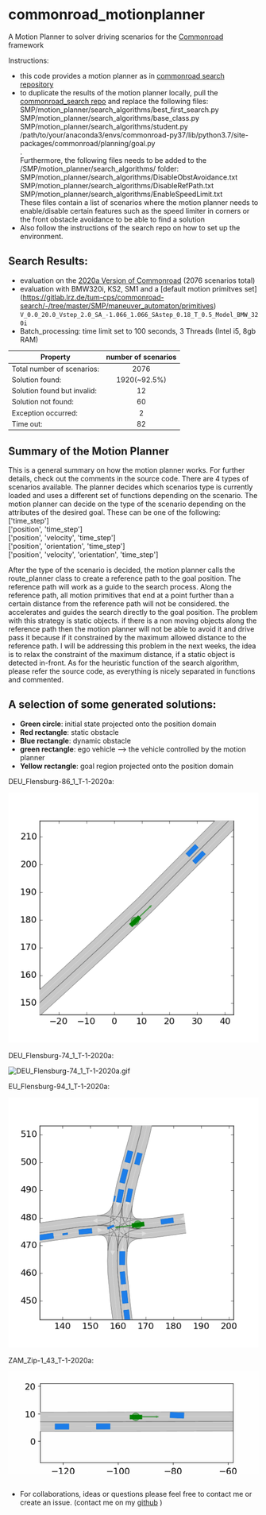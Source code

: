 
# commonroad_motionplanner
A Motion Planner to solver driving scenarios for the [Commonroad](https://commonroad.in.tum.de/)  framework  

Instructions: 
- this code provides a motion planner as in  [commonroad search repository](https://gitlab.lrz.de/tum-cps/commonroad-search/) 
- to duplicate the results of the motion planner locally, pull the [commonroad_search repo](https://gitlab.lrz.de/tum-cps/commonroad-search/) and replace the  following files:
SMP/motion_planner/search_algorithms/best_first_search.py  
SMP/motion_planner/search_algorithms/base_class.py  
SMP/motion_planner/search_algorithms/student.py  
/path/to/your/anaconda3/envs/commonroad-py37/lib/python3.7/site-packages/commonroad/planning/goal.py  
.  
Furthermore, the following files needs to be added to the /SMP/motion_planner/search_algorithms/ folder:  
SMP/motion_planner/search_algorithms/DisableObstAvoidance.txt  
SMP/motion_planner/search_algorithms/DisableRefPath.txt  
SMP/motion_planner/search_algorithms/EnableSpeedLimit.txt  
These files contain a list of scenarios where the motion planner needs to enable/disable certain features such as the speed limiter in corners or the front obstacle avoidance to be able to find a solution  
- Also follow the instructions of the search repo on how to set up the environment. 


## Search Results:
- evaluation on the [2020a Version of Commonroad](https://gitlab.lrz.de/tum-cps/commonroad-scenarios) (2076 scenarios total)
- evaluation with BMW320i, KS2, SM1 and a [default motion primitves set] (https://gitlab.lrz.de/tum-cps/commonroad-search/-/tree/master/SMP/maneuver_automaton/primitives) ```V_0.0_20.0_Vstep_2.0_SA_-1.066_1.066_SAstep_0.18_T_0.5_Model_BMW_320i```
- Batch_processing: time limit set to 100 seconds, 3 Threads (Intel i5, 8gb RAM)

|Property  |    number of scenarios|
| ------------- |:-------------:|
|Total number of scenarios:  	  |      2076|
|Solution found:               	|      1920(~92.5%)|
|Solution found but invalid:   	|        12|
|Solution not found:           	|        60|
|Exception occurred:            |         2|
|Time out:                     	|        82|


## Summary of the Motion Planner 

This is a general summary on how the motion planner works. For further details, check out the comments in the source code. 
There are 4 types of scenarios available. The planner decides which scenarios type is currently loaded and uses a different set of functions depending on the scenario. 
The motion planner can decide on the type of the scenario depending on the attributes of the desired goal. These can be one of the following:  
['time_step']  
['position', 'time_step']  
['position', 'velocity', 'time_step']  
['position', 'orientation', 'time_step']  
['position', 'velocity', 'orientation', 'time_step']  

After the type of the scenario is decided, the motion planner calls the route_planner class to create a reference path to the goal position. The reference path will work as a guide to the search process. Along the reference path, all motion primitives that end at a point further than a certain distance from the reference path will not be considered. the accelerates and guides the search directly to the goal position. The problem with this strategy is static objects. if there is a non moving objects along the reference path then the motion planner will not be able to avoid it and drive pass it because if it constrained by the maximum allowed distance to the reference path. I will be addressing this problem in the next weeks, the idea is to relax the constraint of the maximum distance, if a static object is detected in-front. 
As for the heuristic function of the search algorithm, please refer the source code, as everything is nicely separated in functions and commented.


## A selection of some generated solutions:

-   **Green circle**: initial state projected onto the position domain
-   **Red rectangle**: static obstacle
-   **Blue rectangle**: dynamic obstacle
-   **green rectangle**: ego vehicle --> the vehicle controlled by the motion planner
-   **Yellow rectangle**: goal region projected onto the position domain

DEU_Flensburg-86_1_T-1-2020a:

![](/solution_gifs/DEU_Flensburg-86_1_T-1-2020a.gif  " DEU_Flensburg-86_1_T-1-2020a.gif")

DEU_Flensburg-74_1_T-1-2020a:

![](/solution_gifs/DEU_Flensburg-74_1_T-1-2020a.gif  " DEU_Flensburg-74_1_T-1-2020a.gif")

EU_Flensburg-94_1_T-1-2020a:

![](/solution_gifs/EU_Flensburg-94_1_T-1-2020a.gif  " EU_Flensburg-94_1_T-1-2020a.gif")

ZAM_Zip-1_43_T-1-2020a:

![](/solution_gifs/ZAM_Zip-1_43_T-1-2020a.gif  " ZAM_Zip-1_43_T-1-2020a.gif")


##
- For collaborations, ideas or questions please feel free to contact me or create an issue. (contact me on my [github](https://github.com/ma-abdellaoui) )
